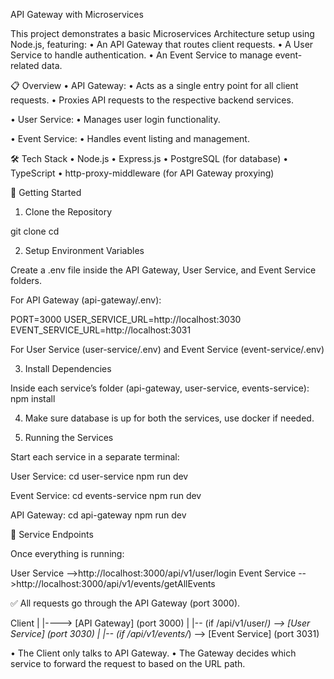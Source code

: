 API Gateway with Microservices

This project demonstrates a basic Microservices Architecture setup using Node.js, featuring:
	•	An API Gateway that routes client requests.
	•	A User Service to handle authentication.
	•	An Event Service to manage event-related data.


📋 Overview
	•	API Gateway:
	•	Acts as a single entry point for all client requests.
	•	Proxies API requests to the respective backend services.

•	User Service:
•	Manages user login functionality.    

•	Event Service:
•	Handles event listing and management.

🛠️ Tech Stack
	•	Node.js
	•	Express.js
	•	PostgreSQL (for database)
	•	TypeScript
	•	http-proxy-middleware (for API Gateway proxying)

🚀 Getting Started

1. Clone the Repository  

git clone <repo-url>
cd <repo-directory>

2. Setup Environment Variables

Create a .env file inside the API Gateway, User Service, and Event Service folders.

For API Gateway (api-gateway/.env):

PORT=3000
USER_SERVICE_URL=http://localhost:3030
EVENT_SERVICE_URL=http://localhost:3031

For User Service (user-service/.env) and Event Service (event-service/.env)

3. Install Dependencies

Inside each service’s folder (api-gateway, user-service, events-service):
npm install

4. Make sure database is up for both the services, use docker if needed.

5. Running the Services

Start each service in a separate terminal:

User Service:
cd user-service
npm run dev

Event Service:
cd events-service
npm run dev

API Gateway:
cd api-gateway
npm run dev

📡 Service Endpoints

Once everything is running:

User Service -->http://localhost:3000/api/v1/user/login
Event Service -->http://localhost:3000/api/v1/events/getAllEvents

✅ All requests go through the API Gateway (port 3000).

Client
  |
  |----> [API Gateway] (port 3000)
               |
               |-- (if /api/v1/user/*) --> [User Service] (port 3030)
               |
               |-- (if /api/v1/events/*) --> [Event Service] (port 3031)

•	The Client only talks to API Gateway.
•	The Gateway decides which service to forward the request to based on   the URL path.              